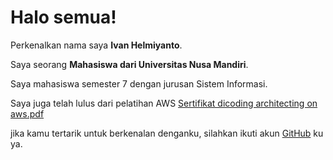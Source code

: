 # Halo semua!

Perkenalkan nama saya **Ivan Helmiyanto**.

Saya seorang **Mahasiswa dari Universitas Nusa Mandiri**.

Saya mahasiswa semester 7 dengan jurusan Sistem Informasi.

Saya juga telah lulus dari pelatihan AWS [Sertifikat dicoding architecting on aws.pdf](https://github.com/Ivanhelmiyanto1/Ivanhelmiyanto1/files/8062517/Sertifikat.dicoding.architecting.on.aws.pdf)

jika kamu tertarik untuk berkenalan denganku, silahkan ikuti akun [GitHub](https://github.com/Ivanhelmiyanto1) ku ya.
